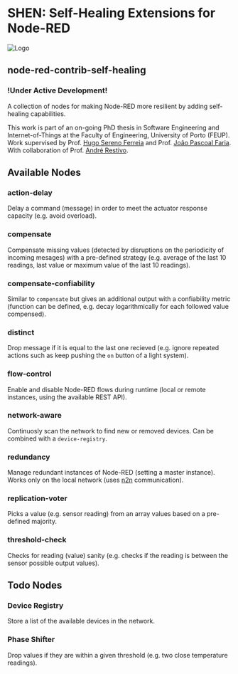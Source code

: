 # SHEN: Self-Healing Extensions for Node-RED 

![Logo](https://i.imgur.com/AynqSQm.png)

## node-red-contrib-self-healing
### **!Under Active Development!** 

A collection of nodes for making Node-RED more resilient by adding self-healing capabilities.

This work is part of an on-going PhD thesis in Software Engineering and Internet-of-Things at the Faculty of Engineering, University of Porto (FEUP). Work supervised by Prof. [Hugo Sereno Ferreia](http://hugosereno.eu/) and Prof. [João Pascoal Faria](https://sigarra.up.pt/feup/en/FUNC_GERAL.FORMVIEW?P_CODIGO=210006). With collaboration of Prof. [André Restivo](https://web.fe.up.pt/~arestivo/page/).

## Available Nodes

### action-delay 

Delay a command (message) in order to meet the actuator response capacity (e.g. avoid overload).

### compensate	

Compensate missing values (detected by disruptions on the periodicity of incoming mesages) with a pre-defined strategy (e.g. average of the last 10 readings, last value or maximum value of the last 10 readings).

### compensate-confiability 

Similar to `compensate` but gives an additional output with a confiability metric (function can be defined, e.g. decay logarithmically for each followed value compensed).

### distinct

Drop message if it is equal to the last one recieved (e.g. ignore repeated actions such as keep pushing the `on` button of a light system).

### flow-control

Enable and disable Node-RED flows during runtime (local or remote instances, using the available REST API).

### network-aware

Continuosly scan the network to find new or removed devices. Can be combined with a `device-registry`.

### redundancy

Manage redundant instances of Node-RED (setting a master instance). Works only on the local network (uses [n2n](https://flows.nodered.org/node/node-red-contrib-n2n) communication).

### replication-voter

Picks a value (e.g. sensor reading) from an array values based on a pre-defined majority.

### threshold-check

Checks for reading (value) sanity (e.g. checks if the reading is between the sensor possible output values).

## Todo Nodes

### Device Registry

Store a list of the available devices in the network.

### Phase Shifter

Drop values if they are within a given threshold (e.g. two close temperature readings).

